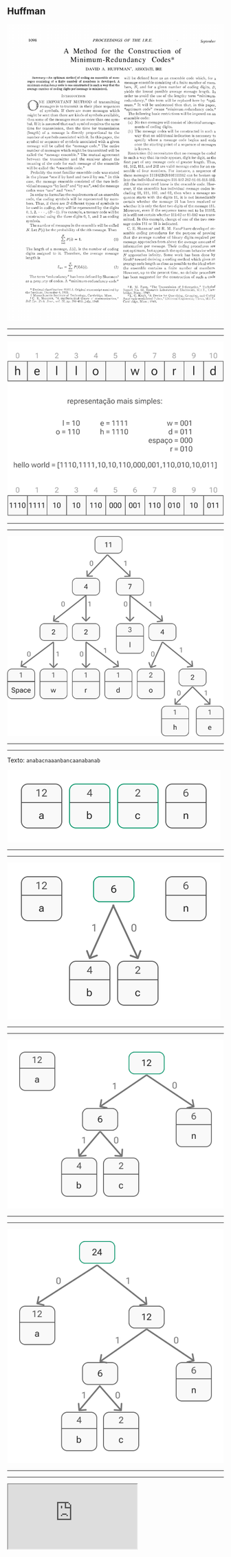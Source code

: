 ## Huffman

<div class="w-full max-w-[600px] mx-auto">
<img
src="/images/huffman-paper.png"
/>
</div>

---
---

<div class="w-full max-w-[600px] mx-auto">
<img
src="/images/huffman-1.svg"
class="w-full"
/>
</div>

<!--
hello world = 11 caracteres x 8 bits = 88b

21b
-->

---
---

<div class="w-full max-w-[512px] mx-auto">
<img
src="/images/huffman-2.svg"
class="w-full"
/>
</div>

<!--
Você pode salvar a árvore de huffman em um arquivo separado, não precisa salvar ela junto com o arquivo comprimido.
-->

---
---

Texto: `anabacnaaanbancaanabanab`

<div class="w-full max-w-[512px] mx-auto">
<img
src="/images/huffman-3.svg"
class="w-full"
/>
</div>

<!--
Sempre começa a balancear a partir do menor valor.

Atribuir a nova raiz o valor da soma dos dois menores.
-->

---
---

<div class="w-full max-w-[512px] mx-auto">
<img
src="/images/huffman-4.svg"
class="w-full"
/>
</div>

---
---

<div class="w-full max-w-[512px] mx-auto">
<img
src="/images/huffman-5.svg"
class="w-full"
/>
</div>

---
---

<div class="w-full max-w-[500px] mx-auto">
<img
src="/images/huffman-6.svg"
class="w-full"
/>
</div>

---
---

<iframe src="https://cmps-people.ok.ubc.ca/ylucet/DS/Huffman.html" class="w-full h-[600px]"></iframe>

<!--
paralelepipedo
-->